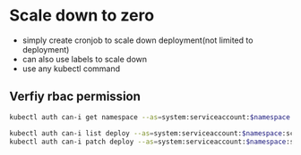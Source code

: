 # Scale down to zero

- simply create cronjob to scale down deployment(not limited to deployment)
- can also use labels to scale down
- use any kubectl command

## Verfiy rbac permission

```bash
kubectl auth can-i get namespace --as=system:serviceaccount:$namespace:scale-sa

kubectl auth can-i list deploy --as=system:serviceaccount:$namespace:scale-sa
kubectl auth can-i patch deploy --as=system:serviceaccount:$namespace:scale-sa
```